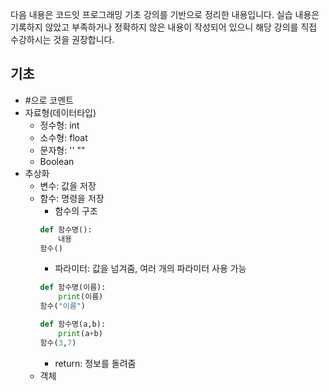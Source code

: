 다음 내용은 코드잇 프로그래밍 기초 강의를 기반으로 정리한 내용입니다. 실습 내용은 기록하지 않았고 부족하거나 정확하지 않은 내용이 작성되어 있으니 해당 강의를 직접 수강하시는 것을 권장합니다.

## 기초
* #으로 코멘트
* 자료형(데이터타입) 
    * 정수형: int
    * 소수형: float
    * 문자형: '' ""
    * Boolean
* 추상화
    * 변수: 값을 저장
    * 함수: 명령을 저장
        * 함수의 구조
        ```python
        def 함수명():
            내용
        함수()
        ```
        * 파라미터: 값을 넘겨줌, 여러 개의 파라미터 사용 가능
        ```python
        def 함수명(이름):
            print(이름)
        함수("이름")
        ```
        ```python
        def 함수명(a,b):
            print(a+b)
        함수(3,7)
        ```
        * return: 정보를 돌려줌
    * 객체